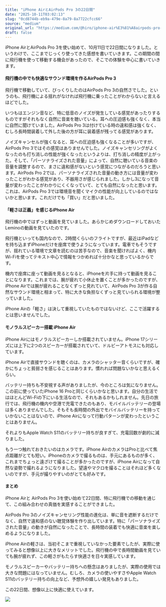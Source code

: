 ```yaml
---
title: "iPhone AirとAirPods Pro 3の22日間"
date: "2025-10-11T03:02:13"
slug: "0cd8744b-eb9a-479e-8a79-8a7722cfcc66"
source: "medium"
original_url: "https://medium.com/@hiro/iphone-air%E3%81%A8airpods-pro-3%E3%81%AE22%E6%97%A5%E9%96%93-9eb14b3d8962?source=rss-21bfda6f823e------2"
draft: false
---
```


iPhone AirとAirPods Pro 3を使い始めて、10月11日で22日間になりました。というわけで、ここまでじっくり使ってきた感想を書いていきます。この期間の間に飛行機を使って移動する機会があったので、そこでの体験を中心に書いていきます。

#### 飛行機の中でも快適なサウンド環境を作るAirPods Pro 3

飛行機で移動していて、びっくりしたのはAirPods Pro 3の自然さでした。というのも、飛行機による揺れがなければ飛行機に乗ったことがわからないと言えるほどでした。

いつもはエンジン音など、特に低音のノイズが発生している感覚があったりするものですがそれもなく自然に音楽を聴いている。耳への圧迫感も強くなく、本当に自然に聞けていました。AirPods Pro 3は付けている時の違和感は強くなく、むしろ長時間装着して外した後の方が耳に装着感が残ってる感覚があります。

ノイズキャンセルが強くなると、耳への圧迫感も強くなることが多いですが、AirPods Pro 3ではその感覚はありませんでした。ノイズキャンセリングがよくなったのも打ち消しの性能が強くなったというよりは、打ち消しの精度が上がった。そして、「パーソナライズされた音量」によって、自然に聴いている音楽の音量を調整するので、まさに違和感がないという感覚につながるのだろうと思います。AirPods Pro 2では、パーソナライズされた音量の動き方には音量が変わったことがわかる感覚があり、不器用さが感じられました。しかし3になって音量が変わったことがわかりにくくなっていて、とても自然になったと思います。これは、AirPods Pro 3では環境音を聞くマイクの性能が向上しているのではないかと思います。これだけでも「買い」だと思いました。

#### 「軽さは正義」を感じるiPhone Air

飛行機の中ではずっと動画を見ていました。あらかじめダウンロードしておいたLeminoの動画を見ていたのです。

飛行機といっても国内なので、2時間くらいのフライトですが、最近はiPadなどを持ち込まずiPhoneだけを座席で使うようになっています。電車でもそうですが、揺れている環境で文章を読むのは苦手なので、音楽を聞ければよく、機内Wi-Fiを使ってテキスト中心で情報をつかめれば十分かなと思っているからです。

機内で座席に座って動画を見るとなると、iPhoneを片手に持って動画を見ることになります。これまでは、腕が疲れて小休止を置くことが多かったのですが、iPhone Airでは腕が疲れることなくずっと見れていて、AirPods Pro 3が作る自然なサウンド環境と相まって、特に大きな負担なくずっと見ていられる環境が整っていました。

iPhone Airの「軽さ」は決して重視していたものではないけど、ここで活躍するとは思いませんでした。

#### モノラルスピーカー搭載 iPhone Air

iPhone Airにはモノラルスピーカーしか搭載されていません。iPhone 17シリーズには上下に2つのスピーカーが搭載されていて、ドルビーアトモスにも対応しています。

iPhone Airで直接サウンドを聴くのは、カメラのシャッター音くらいですが、確かにちょっと貧弱さを感じることはあります。慣れれば問題ないかなと思えるくらい。

バッテリー持ちも不安視する声がありましたが、今のところは気になりません。この前に使っていたiPhone 16 Proと同じくらいかなと思います。自分の生活ではほとんどWi-Fiの下にいる生活なので、それもあるかもしれません。先日の旅行では、飛行機の機内や空港で充電できたのもあり、モバイルバッテリーの登場は多くありませんでした。そもそも長時間の外出でモバイルバッテリーを持っていかないことはないので、iPhone Airになって行動パターンが変わったということはありません。

それよりもApple Watch S11のバッテリー持ちが良すぎて、充電回数が劇的に減りました。

もう一つ触れておきたいのはカメラです。iPhone AirのカメラはProと比べて焦点距離がとても短い。iPhoneのカメラで撮るものは、手元にあるものが多く、これまでちょっと遠ざけて撮ることが多かったのですが、iPhone Airになって自然な姿勢で撮れるようになりました。望遠やマクロを撮ることはそれほど多くないのですが、手元が撮りやすいのがとても好みです。

#### まとめ

iPhone Airと AirPods Pro 3を使い始めて22日間、特に飛行機での移動を通じて、この組み合わせの真価を実感することができました。

AirPods Pro 3のノイズキャンセリング性能の進化は、単に音を遮断するだけでなく、自然で違和感のない聴覚体験を作り出しています。特に「パーソナライズされた音量」の動きが自然になったことで、長時間の装着でも快適に音楽を楽しめるようになりました。

iPhone Airの軽さは、当初そこまで重視していなかった要素でしたが、実際に使ってみると想像以上に大きなメリットでした。飛行機の中で長時間動画を見ていても腕が疲れず、この軽さがもたらす快適さを日々実感しています。

モノラルスピーカーやバッテリー持ちへの懸念はありましたが、実際の使用では大きな問題にはなっていません。むしろ、カメラの使いやすさやApple Watch S11のバッテリー持ちの向上など、予想外の嬉しい発見もありました。

この22日間、想像以上に快適に使えています。

![](https://medium.com/_/stat?event=post.clientViewed&referrerSource=full_rss&postId=9eb14b3d8962)